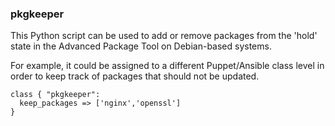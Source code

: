 ### pkgkeeper
This Python script can be used to add or remove packages from the 'hold' state in the Advanced Package Tool on Debian-based systems.

For example, it could be assigned to a different Puppet/Ansible class level in order to keep track of packages that should not be updated.
```
class { "pkgkeeper":
  keep_packages => ['nginx','openssl']
}
```
